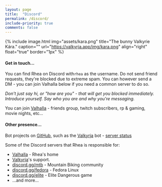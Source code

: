 ```yaml
---
layout: page
title:  "Discord"
permalink: /discord/
include-priority: true
comments: false
---
```


{% include image.html
  img="assets/kara.png"
  title="The bunny Valkyrie Kára."
  caption=""
  url="https://valkyrja.app/img/kara.png"
  align="right"
  float="true"
  border="1px"
%}

#### Get in touch...

You can find Rhea on Discord with`rhea` as the username. Do not send friend requests, they're blocked due to extreme spam. You can however send a DM - you can join Valhalla below if you need a common server to do so.

_Don't just say hi, or "how are you" - that will get you blocked immediately. Introduce yourself. Say who you are and why you're messaging._

You can join [Valhalla](https://discord.gg/3D8DagKS4d) - friends group, twitch subscribers, rp & gaming, movie nights, etc...

#### Other presence...

Bot projects on [GitHub](https://github.com/ValkyrjaProject), such as the [Valkyrja](https://valkyrja.app) bot - [server status](https://status.valkyrja.app)

Some of the Discord servers that Rhea is responsible for:
  - [Valhalla](https://discord.gg/3D8DagKS4d) - Rhea's home
  - [Valkyrja](https://discord.gg/XgVvkXx)'s support.
  - [discord.gg/mtb](https://discord.gg/mtb) - Mountain Biking community
  - [discord.gg/fedora](https://discord.gg/fedora) - Fedora Linux
  - [discord.gg/elite](https://discord.gg/elite) - Elite Dangerous game
  - ...and more...

